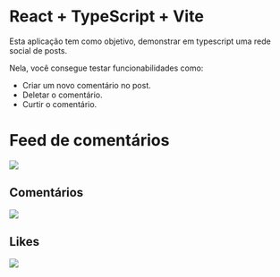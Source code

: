 # React + TypeScript + Vite

Esta aplicação tem como objetivo, demonstrar em typescript uma rede social de posts.

Nela, você consegue testar funcionabilidades como:
- Criar um novo comentário no post.
- Deletar o comentário.
- Curtir o comentário.


# Feed de comentários
 <img src="https://github.com/LucasFDias/projeto-ts/assets/39751095/3179a98b-5093-4476-97c7-114eb36e2473" />
 

## Comentários
  <img src="https://github.com/LucasFDias/projeto-ts/assets/39751095/d30d5a21-614d-406d-ae40-526484180eba" />

## Likes
 <img src="https://github.com/LucasFDias/projeto-ts/assets/39751095/f85279f0-e509-45ed-92f5-0fbc28846569" />
  
